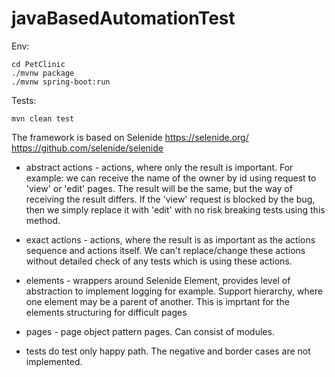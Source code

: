 # javaBasedAutomationTest

Env:
```
cd PetClinic
./mvnw package
./mvnw spring-boot:run
```
Tests:
```
mvn clean test
```

The framework is based on Selenide https://selenide.org/ https://github.com/selenide/selenide


* abstract actions - actions, where only the result is important.
For example: we can receive the name of the owner by id using request to 'view' or 'edit' pages.
The result will be the same, but the way of receiving the result differs.
If the 'view' request is blocked by the bug, then we simply replace it with 'edit' with no risk breaking tests using this method.

* exact actions - actions, where the result is as important as the actions sequence and actions itself.
We can't replace/change these actions without detailed check of any tests which is using these actions.

* elements - wrappers around Selenide Element, provides level of abstraction to implement logging for example. 
Support hierarchy, where one element may be a parent of another. This is imprtant for the elements structuring for difficult pages

* pages - page object pattern pages. Can consist of modules.

* tests do test only happy path. The negative and border cases are not implemented.
